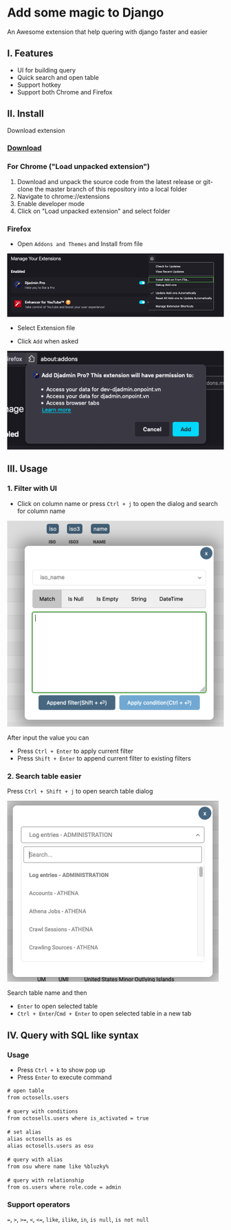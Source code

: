 # Add some magic to Django

An Awesome extension that help quering with django faster and easier

## I. Features

- UI for building query
- Quick search and open table
- Support hotkey
- Support both Chrome and Firefox

## II. Install
Download extension
### [Download](https://github.com/quangvo09/djadmin-pro/releases)

### For Chrome ("Load unpacked extension")
1. Download and unpack the source code from the latest release or git-clone the master branch of this repository into a local folder
2. Navigate to chrome://extensions
3. Enable developer mode
4. Click on "Load unpacked extension" and select folder


### Firefox
- Open `Addons and Themes` and Install from file

![Firefox install](./docs/img/firefox-install.png)

- Select Extension file

- Click `Add` when asked

![Firefox add](./docs/img/firefox-install2.png)


## III. Usage

### 1. Filter with UI

- Click on column name or press `Ctrl + j` to open the dialog and search for column name

![Filter dialog](./docs/img/dialog.png)



After input the value you can

+ Press `Ctrl + Enter` to apply current filter
+ Press `Shift + Enter` to append current filter to existing filters



### 2. Search table easier

Press `Ctrl + Shift + j` to open search table dialog

![seach table](./docs/img/search_table.png)



Search table name and then

+ `Enter` to open selected table
+ `Ctrl + Enter`/`Cmd + Enter` to open selected table in a new tab


## IV. Query with SQL like syntax

### Usage

- Press `Ctrl + k` to show pop up
- Press `Enter` to execute command

```shell
# open table  
from octosells.users

# query with conditions
from octosells.users where is_activated = true

# set alias
alias octosells as os
alias octosells.users as osu

# query with alias
from osu where name like %bluzky%

# query with relationship
from os.users where role.code = admin
```

### Support operators
`=`, `>`, `>=`, `<`, `<=`, `like`, `ilike`, `in`, `is null`, `is not null`
